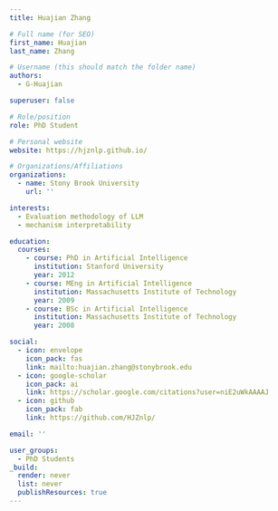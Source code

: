 ```yaml
---
title: Huajian Zhang

# Full name (for SEO)
first_name: Huajian
last_name: Zhang

# Username (this should match the folder name)
authors:
  - G-Huajian

superuser: false

# Role/position
role: PhD Student

# Personal website
website: https://hjznlp.github.io/

# Organizations/Affiliations
organizations:
  - name: Stony Brook University
    url: ''

interests:
  - Evaluation methodology of LLM
  - mechanism interpretability

education:
  courses:
    - course: PhD in Artificial Intelligence
      institution: Stanford University
      year: 2012
    - course: MEng in Artificial Intelligence
      institution: Massachusetts Institute of Technology
      year: 2009
    - course: BSc in Artificial Intelligence
      institution: Massachusetts Institute of Technology
      year: 2008

social:
  - icon: envelope
    icon_pack: fas
    link: mailto:huajian.zhang@stonybrook.edu
  - icon: google-scholar
    icon_pack: ai
    link: https://scholar.google.com/citations?user=niE2uWkAAAAJ
  - icon: github
    icon_pack: fab
    link: https://github.com/HJZnlp/

email: ''

user_groups:
  - PhD Students
_build:
  render: never
  list: never
  publishResources: true
---
```

